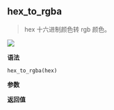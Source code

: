 ## hex_to_rgba

> hex 十六进制颜色转 rgb 颜色。


![](https://img.shields.io/badge/-String-blue)

**语法**

`hex_to_rgba(hex)`

**参数**

**返回值**
